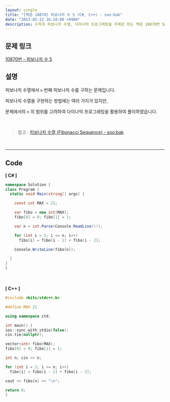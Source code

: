 ```yaml
---
layout: single
title: "[백준 10870] 피보나치 수 5 (C#, C++) - soo:bak"
date: "2023-05-22 16:18:00 +0900"
description: 수학과 피보나치 수열, 다이나믹 프로그래밍을 주제로 하는 백준 10870번 알고리즘 문제를 C# 과 C++ 로 풀이 및 해설
---
```


## 문제 링크
  [10870번 - 피보나치 수 5](https://www.acmicpc.net/problem/10870)

## 설명
피보나치 수열에서 `n` 번째 피보나치 수를 구하는 문제입니다. <br>

피보나치 수열을 구현하는 방법에는 여러 가지가 있지만,<br>

문제에서의 `n` 의 범위를 고려하여 다이나믹 프로그래밍을 활용하여 풀이하였습니다. <br>

<br>

> 참고 : [피보나치 수열 (Fibonacci Sequence) - soo:bak](https://soo-bak.github.io/algorithm/theory/fibonacciSeq/)

<br>

- - -

## Code
<b>[ C# ] </b>
<br>

  ```c#
namespace Solution {
  class Program {
    static void Main(string[] args) {

      const int MAX = 21;

      var fibo = new int[MAX];
      fibo[0] = 0; fibo[1] = 1;

      var n = int.Parse(Console.ReadLine()!);

      for (int i = 2; i <= n; i++)
        fibo[i] = fibo[i - 1] + fibo[i - 2];

      Console.WriteLine(fibo[n]);

    }
  }
}

  ```
<br><br>
<b>[ C++ ] </b>
<br>

  ```c++
#include <bits/stdc++.h>

#define MAX 21

using namespace std;

int main() {
  ios::sync_with_stdio(false);
  cin.tie(nullptr);

  vector<int> fibo(MAX);
  fibo[0] = 0; fibo[1] = 1;

  int n; cin >> n;

  for (int i = 2; i <= n; i++)
    fibo[i] = fibo[i - 1] + fibo[i - 2];

  cout << fibo[n] << "\n";

  return 0;
}
  ```
